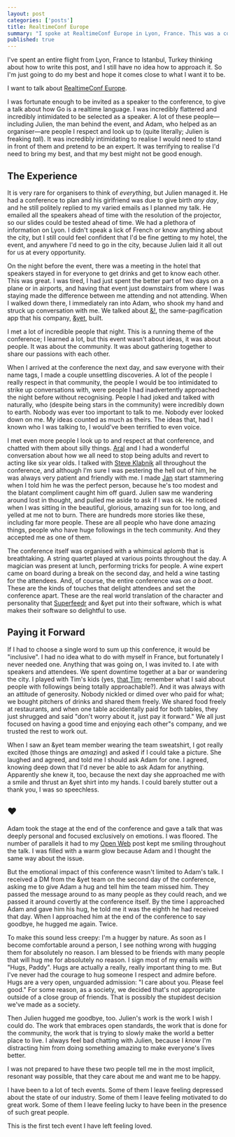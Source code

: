 ```yaml
---
layout: post
categories: ['posts']
title: RealtimeConf Europe
summary: "I spoke at RealtimeConf Europe in Lyon, France. This was a conference and an experience with no equal."
published: true
---
```


I&apos;ve spent an entire flight from Lyon, France to Istanbul, Turkey thinking about how to write this post, and I still have no idea how to approach it. So I&apos;m just going to do my best and hope it comes close to what I want it to be.

I want to talk about [RealtimeConf Europe](http://realtimeconf.eu).

I was fortunate enough to be invited as a speaker to the conference, to give a talk about how Go is a realtime language. I was incredibly flattered and incredibly intimidated to be selected as a speaker. A lot of these people&mdash;including Julien, the man behind the event, and Adam, who helped as an organiser&mdash;are people I respect and look up to (quite literally; Julien is freaking _tall_). It was incredibly intimidating to realise I would need to stand in front of them and pretend to be an expert. It was terrifying to realise I'd need to bring my best, and that my best might not be good enough.

## The Experience

It is very rare for organisers to think of _everything_, but Julien managed it. He had a conference to plan and his girlfriend was due to give birth _any day_, and he still politely replied to my varied emails as I planned my talk. He emailed all the speakers ahead of time with the resolution of the projector, so our slides could be tested ahead of time. We had a plethora of information on Lyon. I didn&apos;t speak a lick of French or know anything about the city, but I still could feel confident that I&apos;d be fine getting to my hotel, the event, and anywhere I&apos;d need to go in the city, because Julien laid it all out for us at every opportunity.

On the night before the event, there was a meeting in the hotel that speakers stayed in for everyone to get drinks and get to know each other. This was great. I was tired, I had just spent the better part of two days on a plane or in airports, and having that event just downstairs from where I was staying made the difference between me attending and not attending. When I walked down there, I immediately ran into Adam, who shook my hand and struck up conversation with me. We talked about [&amp;!](http://andbang.com), the same-pagification app that his company, [&amp;yet](http://andyet.com), built.

I met a lot of incredible people that night. This is a running theme of the conference; I learned a lot, but this event wasn&apos;t about ideas, it was about people. It was about the community. It was about gathering together to share our passions with each other.

When I arrived at the conference the next day, and saw everyone with their name tags, I made a couple unsettling discoveries. A lot of the people I really respect in that community, the people I would be too intimidated to strike up conversations with, were people I had inadvertently approached the night before without recognising. People I had joked and talked with naturally, who (despite being stars in the community) were incredibly down to earth. Nobody was ever too important to talk to me. Nobody ever looked down on me. My ideas counted as much as theirs. The ideas that, had I known who I was talking to, I would&apos;ve been terrified to even voice.

I met even more people I look up to and respect at that conference, and chatted with them about silly things. [Aral](https://twitter.com/aral) and I had a wonderful conversation about how we all need to stop being adults and revert to acting like six year olds. I talked with [Steve Klabnik](https://twitter.com/steveklabnik) all throughout the conference, and although I&apos;m sure I was pestering the hell out of him, he was always very patient and friendly with me. I made [Jan](https://twitter.com/janl) start stammering when I told him he was the perfect person, because he&apos;s too modest and the blatant compliment caught him off guard. Julien saw me wandering around lost in thought, and pulled me aside to ask if I was ok. He noticed when I was sitting in the beautiful, glorious, amazing sun for too long, and yelled at me not to burn. There are hundreds more stories like these, including far more people. These are all people who have done amazing things, people who have huge followings in the tech community. And they accepted me as one of them.

The conference itself was organised with a whimsical aplomb that is breathtaking. A string quartet played at various points throughout the day. A magician was present at lunch, performing tricks for people. A wine expert came on board during a break on the second day, and held a wine tasting for the attendees. And, of course, the entire conference was _on a boat_. These are the kinds of touches that delight attendees and set the conference apart. These are the real world translation of the character and personality that [Superfeedr](http://superfeedr.com) and &amp;yet put into their software, which is what makes their software so delightful to use.

## Paying it Forward

If I had to choose a single word to sum up this conference, it would be &quot;inclusive&quot;. I had no idea what to do with myself in France, but fortunately I never needed one. Anything that was going on, I was invited to. I ate with speakers and attendees. We spent downtime together at a bar or wandering the city. I played with Tim&apos;s kids (yes, [that Tim](https://twitter.com/creationix); remember what I said about people with followings being totally approachable?). And it was always with an attitude of generosity. Nobody nickled or dimed over who paid for what; we bought pitchers of drinks and shared them freely. We shared food freely at restaurants, and when one table accidentally paid for both tables, they just shrugged and said &quot;don&apos;t worry about it, just pay it forward.&quot; We all just focused on having a good time and enjoying each other&quot;s company, and we trusted the rest to work out.

When I saw an &amp;yet team member wearing the team sweatshirt, I got really excited (those things are _amazing_) and asked if I could take a picture. She laughed and agreed, and told me I should ask Adam for one. I agreed, knowing deep down that I&apos;d never be able to ask Adam for anything. Apparently she knew it, too, because the next day she approached me with a smile and thrust an &amp;yet shirt into my hands. I could barely stutter out a thank you, I was so speechless.

## &hearts;

Adam took the stage at the end of the conference and gave a talk that was deeply personal and focused exclusively on emotions. I was floored. The number of parallels it had to my [Open Web](/posts/open-web) post kept me smiling throughout the talk. I was filled with a warm glow because Adam and I thought the same way about the issue.

But the emotional impact of this conference wasn&apos;t limited to Adam&apos;s talk. I received a DM from the &amp;yet team on the second day of the conference, asking me to give Adam a hug and tell him the team missed him. They passed the message around to as many people as they could reach, and we passed it around covertly at the conference itself. By the time I approached Adam and gave him his hug, he told me it was the eighth he had received that day. When I approached him at the end of the conference to say goodbye, he hugged me again. Twice.

To make this sound less creepy: I&apos;m a hugger by nature. As soon as I become comfortable around a person, I see nothing wrong with hugging them for absolutely no reason. I am blessed to be friends with many people that will hug me for absolutely no reason. I sign most of my emails with &quot;Hugs, Paddy&quot;. Hugs are actually a really, really important thing to me. But I&apos;ve never had the courage to hug someone I respect and admire before. Hugs are a very open, unguarded admission: &quot;I care about you. Please feel good.&quot; For some reason, as a society, we decided that&apos;s not appropriate outside of a close group of friends. That is possibly the stupidest decision we&apos;ve made as a society.

Then Julien hugged me goodbye, too. Julien&apos;s work is the work I wish I could do. The work that embraces open standards, the work that is done for the community, the work that is trying to slowly make the world a better place to live. I always feel bad chatting with Julien, because I _know_ I&apos;m distracting him from doing something amazing to make everyone&apos;s lives better.

I was not prepared to have these two people tell me in the most implicit, resonant way possible, that they care about me and want me to be happy.

I have been to a lot of tech events. Some of them I leave feeling depressed about the state of our industry. Some of them I leave feeling motivated to do great work. Some of them I leave feeling lucky to have been in the presence of such great people.

This is the first tech event I have left feeling loved.